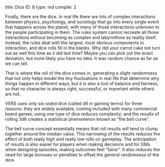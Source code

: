 title:          Dice
ID:             8
type:           md
compile:        2


Finally, there are the dice. In real life there are lots of complex interactions between physics, psychology, and sociology that go into every single event that happens across the planet, with many of those interactions unknown to the people participating in them. The rules system cannot recreate all those interactions without becoming as complex and labyrinthine as reality itself. Instead, the rules deal with the largest, most obvious components to interaction, and dice rolls fill in the blanks. Why did your carrot cake not turn out as well this time as it did last time? Maybe you can pick out the exact deviation, but more likely you have no idea. It was random chance as far as we can tell.

That is where the roll of the dice comes in, generating a slight randomness that not only helps model the tiny fluctuations in real life that determine why things happen in different ways, but it is also a tool of balance and fairness, so that no character is always right, successful, or important while others are not. 

VERS uses only six-sided dice (called d6 in gaming terms) for three reasons: they are widely available, coming included with many commercial board games; using one type of dice reduces complexity; and the results of rolling 3d6 creates a statistical phenomenon known as “the bell curve”.

The bell curve concept essentially means that roll results will tend to clump together around the median value. This narrowing of the results reduces the effect of both really high and really low rolls on gameplay. The anticipation of results is also easier for players when making decisions and for GMs when designing episodes, making outcomes feel “fairer”. It also reduces the need for large bonuses or penalties to offset the general randomness of the dice.